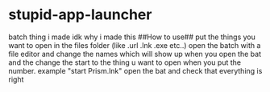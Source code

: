 # stupid-app-launcher
batch thing i made
idk why i made this
##How to use##
put the things you want to open in the files folder (like .url .lnk .exe etc..)
open the batch with a file editor and change the names which will show up when you open the bat and the change the start to the thing u want to open when you put the number. example "start Prism.lnk"
open the bat and check that everything is right 
